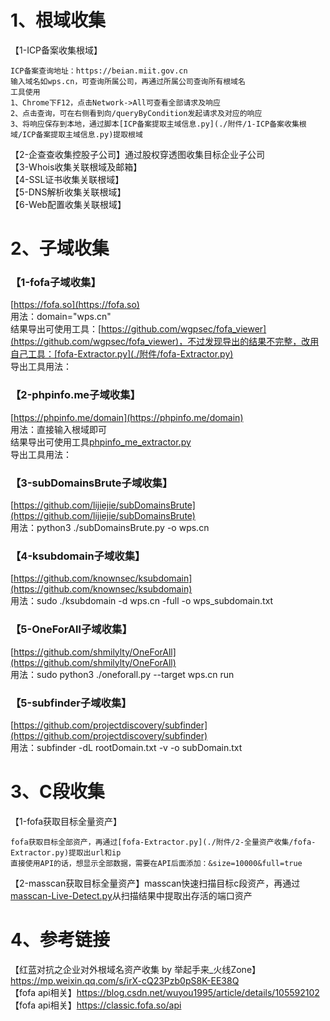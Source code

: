 # 1、根域收集
【1-ICP备案收集根域】  
```
ICP备案查询地址：https://beian.miit.gov.cn  
输入域名如wps.cn，可查询所属公司，再通过所属公司查询所有根域名  
工具使用  
1、Chrome下F12，点击Network->All可查看全部请求及响应  
2、点击查询，可在右侧看到向/queryByCondition发起请求及对应的响应  
3、将响应保存到本地，通过脚本[ICP备案提取主域信息.py](./附件/1-ICP备案收集根域/ICP备案提取主域信息.py)提取根域  
```
【2-企查查收集控股子公司】通过股权穿透图收集目标企业子公司  
【3-Whois收集关联根域及邮箱】  
【4-SSL证书收集关联根域】  
【5-DNS解析收集关联根域】  
【6-Web配置收集关联根域】  

# 2、子域收集
### 【1-fofa子域收集】  
[https://fofa.so](https://fofa.so)  
用法：domain="wps.cn"  
结果导出可使用工具：[https://github.com/wgpsec/fofa_viewer](https://github.com/wgpsec/fofa_viewer)，不过发现导出的结果不完整，改用自己工具：[fofa-Extractor.py](./附件/fofa-Extractor.py)  
导出工具用法：  
### 【2-phpinfo.me子域收集】  
[https://phpinfo.me/domain](https://phpinfo.me/domain)  
用法：直接输入根域即可  
结果导出可使用工具[phpinfo_me_extractor.py](./附件/phpinfo_me_extractor.py)  
导出工具用法：  
### 【3-subDomainsBrute子域收集】  
[https://github.com/lijiejie/subDomainsBrute](https://github.com/lijiejie/subDomainsBrute)  
用法：python3 ./subDomainsBrute.py -o wps.cn  
### 【4-ksubdomain子域收集】  
[https://github.com/knownsec/ksubdomain](https://github.com/knownsec/ksubdomain)  
用法：sudo ./ksubdomain -d wps.cn -full -o wps_subdomain.txt  
### 【5-OneForAll子域收集】  
[https://github.com/shmilylty/OneForAll](https://github.com/shmilylty/OneForAll)  
用法：sudo python3 ./oneforall.py --target wps.cn run  
### 【5-subfinder子域收集】  
[https://github.com/projectdiscovery/subfinder](https://github.com/projectdiscovery/subfinder)  
用法：subfinder -dL rootDomain.txt -v -o subDomain.txt  

# 3、C段收集
【1-fofa获取目标全量资产】
```
fofa获取目标全部资产，再通过[fofa-Extractor.py](./附件/2-全量资产收集/fofa-Extractor.py)提取出url和ip  
直接使用API的话，想显示全部数据，需要在API后面添加：&size=10000&full=true  
```
【2-masscan获取目标全量资产】masscan快速扫描目标c段资产，再通过[masscan-Live-Detect.py](./附件/2-全量资产收集/masscan-Live-Detect.py)从扫描结果中提取出存活的端口资产  

# 4、参考链接
【红蓝对抗之企业对外根域名资产收集 by 举起手来_火线Zone】https://mp.weixin.qq.com/s/irX-cQ23Pzb0pS8K-EE38Q  
【fofa api相关】https://blog.csdn.net/wuyou1995/article/details/105592102  
【fofa api相关】https://classic.fofa.so/api  

